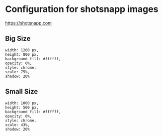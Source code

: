 # Configuration for shotsnapp images

https://shotsnapp.com

## Big Size

```
width: 1200 px,
height: 800 px,
background fill: #ffffff,
opacity: 0%,
style: chrome,
scale: 75%,
shadow: 20%
```

## Small Size

```
width: 1000 px,
height: 500 px,
background fill: #ffffff,
opacity: 0%,
style: chrome,
scale: 43%,
shadow: 20%
```
